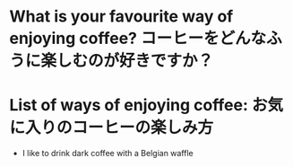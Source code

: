 # What is your favourite way of enjoying coffee? コーヒーをどんなふうに楽しむのが好きですか？

# List of ways of enjoying coffee: お気に入りのコーヒーの楽しみ方
- I like to drink dark coffee with a Belgian waffle
